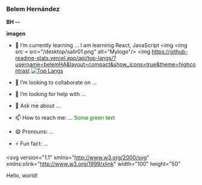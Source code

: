 ### Belem Hernández


**BH --**


**imagen**
- 🌱 I’m currently learning ...
I am learninig React, JavaScript 
<img
<img src = src="/desktop/salir01.png" alt="Mylogo"/>
<img https://github-readme-stats.vercel.app/api/top-langs/?username=belemHA&layout=compact&show_icons=true&theme=highcontrast
[![Top Langs](https://github-readme-stats.vercel.app/api/top-langs/?username=BellHernandez&layout=compact&show_icons=true&theme=highcontrast)](https://github.com/belemHA/github-readme-stats)


- 👯 I’m looking to collaborate on ...
- 🤔 I’m looking for help with ...
- 💬 Ask me about ...
- 📫 How to reach me: ...
<font color="green"> Some green text </font>
- 😄 Pronouns: ...
- ⚡ Fun fact: ...

<?xml version="1.0" encoding="utf-8"?>
<svg version="1.1" 
     xmlns="http://www.w3.org/2000/svg"
     xmlns:xlink="http://www.w3.org/1999/xlink"
     width="100" height="50"
>
  <text font-size="16" x="10" y="20">
    <tspan fill="red">Hello</tspan>,
    <tspan fill="green">world</tspan>!
  </text>
</svg>
